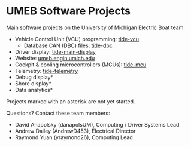 # UMEB Software Projects

Main software projects on the University of Michigan Electric Boat team:
* Vehicle Control Unit (VCU) programming: [tide-vcu](https://github.com/uofmelectricboat/tide-vcu)
    * Database CAN (DBC) files: [tide-dbc](https://github.com/uofmelectricboat/tide-dbc)
* Driver display: [tide-main-display](https://github.com/uofmelectricboat/tide-main-display)
* Website: [umeb.engin.umich.edu](https://github.com/uofmelectricboat/umeb.engin.umich.edu)
* Cockpit & cooling microcontrollers (MCUs): [tide-mcu](https://github.com/uofmelectricboat/tide-mcu)
* Telemetry: [tide-telemetry](https://github.com/uofmelectricboat/tide-telemetry)
* Debug display*
* Shore display*
* Data analytics*

Projects marked with an asterisk are not yet started.

Questions? Contact these team members:
* David Anapolsky (danapolsUM), Computing / Driver Systems Lead
* Andrew Dailey (AndrewD453), Electrical Director
* Raymond Yuan (yraymond26), Computing Lead

